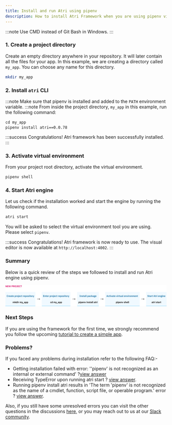 ```yaml
---
title: Install and run Atri using pipenv
description: How to install Atri Framework when you are using pipenv virtual environment
---
```

:::note
Use CMD instead of Git Bash in Windows. 
:::

### 1. Create a project directory

Create an empty directory anywhere in your repository. It will later contain all the files for your app. In this example, we are creating a directory called `my_app`. You can choose any name for this directory.

```bash
mkdir my_app
```

### 2. Install `atri` CLI

:::note
Make sure that pipenv is installed and added to the `PATH` environment variable.
:::note
From inside the project directory, `my_app` in this example, run the following command:

```shell
cd my_app
pipenv install atri==0.0.78
```

:::success 
Congratulations! Atri framework has been successfully installed. 
:::

### 3. Activate virtual environment

From your project root directory, activate the virtual environment. 

```bash
pipenv shell
```

### 4. Start Atri engine 

Let us check if the installation worked and start the engine by running the following command. 

```bash
atri start
```

You will be asked to select the virtual environment tool you are using. Please select `pipenv`. 

:::success
Congratulations! Atri framework is now ready to use. The visual editor is now available at `http://localhost:4002`.
:::

### Summary 

Below is a quick review of the steps we followed to install and run Atri engine using pipenv. 

![New project using pipenv](/snapshots/new_proj_pipenv.jpeg)

### Next Steps

If you are using the framework for the first time, we strongly recommend you follow the upcoming [tutorial to create a simple app](getting-started/create-app.md). 

### Problems?

If you faced any problems during installation refer to the following FAQ:-

- Getting installation failed with error: ''pipenv' is not recognized as an internal or external command' ?[view answer](https://github.com/Atri-Labs/atrilabs-engine/discussions/340)
- Receiving TypeError upon running atri start ? [view answer](https://github.com/Atri-Labs/atrilabs-engine/discussions/334).
- Running pipenv install atri results in 'The term 'pipenv' is not recognized as the name of a cmdlet, function, script file, or operable program.' error ? [view answer](https://github.com/Atri-Labs/atrilabs-engine/discussions/338).

Also, if you still have some unresolved errors you can visit the other questions in the discussions [here,](https://github.com/Atri-Labs/atrilabs-engine/discussions/categories/help-installation-start)
or you may reach out to us at our [Slack community](https://join.slack.com/t/atricommunity/shared_invite/zt-1e756m1at-bZBxngvw7KWWO0riI4pc0w). 
